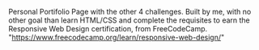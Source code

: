Personal Portifolio Page with the other 4 challenges. Built by me, with no other goal than learn HTML/CSS and complete the requisites to earn the Responsive Web Design certification, from FreeCodeCamp.
"https://www.freecodecamp.org/learn/responsive-web-design/"
